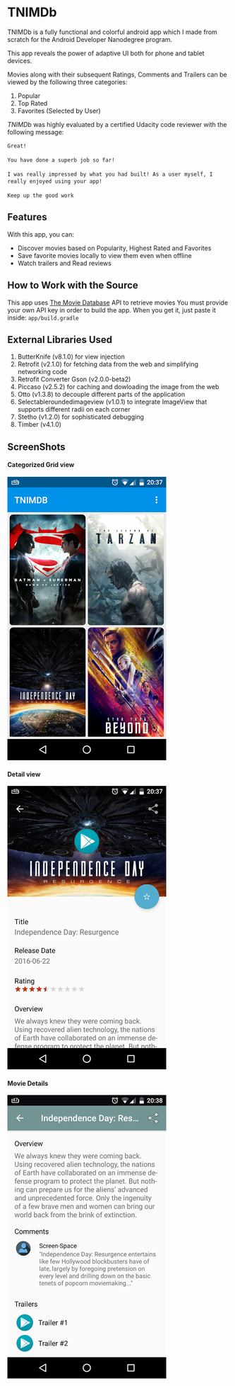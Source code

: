 # TNIMDb

TNIMDb is a fully functional and colorful android app which I made from scratch for the Android Developer Nanodegree program.

This app reveals the power of adaptive UI both for phone and tablet devices. 

Movies along with their subsequent Ratings, Comments and Trailers can be viewed by the following three categories:

1. Popular
2. Top Rated
3. Favorites (Selected by User)

*TNIMDb* was highly evaluated by a certified Udacity code reviewer with the following message:

```
Great!

You have done a superb job so far! 

I was really impressed by what you had built! As a user myself, I really enjoyed using your app! 

Keep up the good work  
```

## Features

With this app, you can:
* Discover movies based on Popularity, Highest Rated and Favorites
* Save favorite movies locally to view them even when offline
* Watch trailers and Read reviews

## How to Work with the Source

This app uses [The Movie Database](https://www.themoviedb.org/documentation/api) API to retrieve movies
You must provide your own API key in order to build the app. When you get it, just paste it inside:
    ```
    app/build.gradle
    ```
    
## External Libraries Used

1. ButterKnife (v8.1.0) for view injection
2. Retrofit (v2.1.0) for fetching data from the web and simplifying networking code
4. Retrofit Converter Gson (v2.0.0-beta2)
5. Piccaso (v2.5.2) for caching and dowloading the image from the web
6. Otto (v1.3.8) to decouple different parts of the application
7. Selectableroundedimageview (v1.0.1) to integrate ImageView that supports different radii on each corner
8. Stetho (v1.2.0) for sophisticated debugging
9. Timber (v4.1.0)

## ScreenShots

#### Categorized Grid view
![alt img](https://github.com/rishabhbanga/Android-Nanodegree/blob/master/screenshots/tnimdb.png)

#### Detail view
![alt img](https://github.com/rishabhbanga/Android-Nanodegree/blob/master/screenshots/movie_detail.png)

#### Movie Details
![alt img](https://github.com/rishabhbanga/Android-Nanodegree/blob/master/TNIMDb/app/screenshots/details.png)
